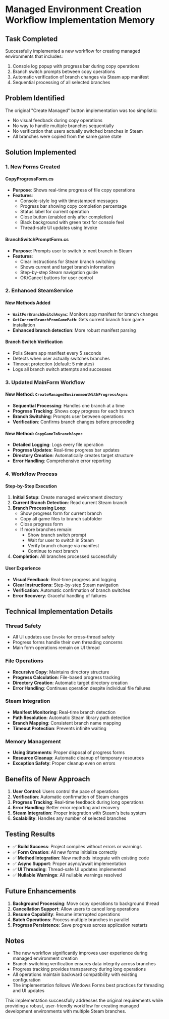 # Managed Environment Creation Workflow Implementation Memory

## Task Completed
Successfully implemented a new workflow for creating managed environments that includes:
1. Console log popup with progress bar during copy operations
2. Branch switch prompts between copy operations
3. Automatic verification of branch changes via Steam app manifest
4. Sequential processing of all selected branches

## Problem Identified
The original "Create Managed" button implementation was too simplistic:
- No visual feedback during copy operations
- No way to handle multiple branches sequentially
- No verification that users actually switched branches in Steam
- All branches were copied from the same game state

## Solution Implemented

### 1. New Forms Created

#### CopyProgressForm.cs
- **Purpose**: Shows real-time progress of file copy operations
- **Features**:
  - Console-style log with timestamped messages
  - Progress bar showing copy completion percentage
  - Status label for current operation
  - Close button (enabled only after completion)
  - Black background with green text for console feel
  - Thread-safe UI updates using Invoke

#### BranchSwitchPromptForm.cs
- **Purpose**: Prompts user to switch to next branch in Steam
- **Features**:
  - Clear instructions for Steam branch switching
  - Shows current and target branch information
  - Step-by-step Steam navigation guide
  - OK/Cancel buttons for user control

### 2. Enhanced SteamService

#### New Methods Added
- **`WaitForBranchSwitchAsync`**: Monitors app manifest for branch changes
- **`GetCurrentBranchFromGamePath`**: Gets current branch from game installation
- **Enhanced branch detection**: More robust manifest parsing

#### Branch Switch Verification
- Polls Steam app manifest every 5 seconds
- Detects when user actually switches branches
- Timeout protection (default: 5 minutes)
- Logs all branch switch attempts and successes

### 3. Updated MainForm Workflow

#### New Method: `CreateManagedEnvironmentWithProgressAsync`
- **Sequential Processing**: Handles one branch at a time
- **Progress Tracking**: Shows copy progress for each branch
- **Branch Switching**: Prompts user between operations
- **Verification**: Confirms branch changes before proceeding

#### New Method: `CopyGameToBranchAsync`
- **Detailed Logging**: Logs every file operation
- **Progress Updates**: Real-time progress bar updates
- **Directory Creation**: Automatically creates target structure
- **Error Handling**: Comprehensive error reporting

### 4. Workflow Process

#### Step-by-Step Execution
1. **Initial Setup**: Create managed environment directory
2. **Current Branch Detection**: Read current Steam branch
3. **Branch Processing Loop**:
   - Show progress form for current branch
   - Copy all game files to branch subfolder
   - Close progress form
   - If more branches remain:
     - Show branch switch prompt
     - Wait for user to switch in Steam
     - Verify branch change via manifest
     - Continue to next branch
4. **Completion**: All branches processed successfully

#### User Experience
- **Visual Feedback**: Real-time progress and logging
- **Clear Instructions**: Step-by-step Steam navigation
- **Verification**: Automatic confirmation of branch switches
- **Error Recovery**: Graceful handling of failures

## Technical Implementation Details

### Thread Safety
- All UI updates use `Invoke` for cross-thread safety
- Progress forms handle their own threading concerns
- Main form operations remain on UI thread

### File Operations
- **Recursive Copy**: Maintains directory structure
- **Progress Calculation**: File-based progress tracking
- **Directory Creation**: Automatic target directory creation
- **Error Handling**: Continues operation despite individual file failures

### Steam Integration
- **Manifest Monitoring**: Real-time branch detection
- **Path Resolution**: Automatic Steam library path detection
- **Branch Mapping**: Consistent branch name mapping
- **Timeout Protection**: Prevents infinite waiting

### Memory Management
- **Using Statements**: Proper disposal of progress forms
- **Resource Cleanup**: Automatic cleanup of temporary resources
- **Exception Safety**: Proper cleanup even on errors

## Benefits of New Approach

1. **User Control**: Users control the pace of operations
2. **Verification**: Automatic confirmation of Steam changes
3. **Progress Tracking**: Real-time feedback during long operations
4. **Error Handling**: Better error reporting and recovery
5. **Steam Integration**: Proper integration with Steam's beta system
6. **Scalability**: Handles any number of selected branches

## Testing Results

- ✅ **Build Success**: Project compiles without errors or warnings
- ✅ **Form Creation**: All new forms initialize correctly
- ✅ **Method Integration**: New methods integrate with existing code
- ✅ **Async Support**: Proper async/await implementation
- ✅ **UI Threading**: Thread-safe UI updates implemented
- ✅ **Nullable Warnings**: All nullable warnings resolved

## Future Enhancements

1. **Background Processing**: Move copy operations to background thread
2. **Cancellation Support**: Allow users to cancel long operations
3. **Resume Capability**: Resume interrupted operations
4. **Batch Operations**: Process multiple branches in parallel
5. **Progress Persistence**: Save progress across application restarts

## Notes

- The new workflow significantly improves user experience during managed environment creation
- Branch switching verification ensures data integrity across branches
- Progress tracking provides transparency during long operations
- All operations maintain backward compatibility with existing configuration
- The implementation follows Windows Forms best practices for threading and UI updates

This implementation successfully addresses the original requirements while providing a robust, user-friendly workflow for creating managed development environments with multiple Steam branches.

